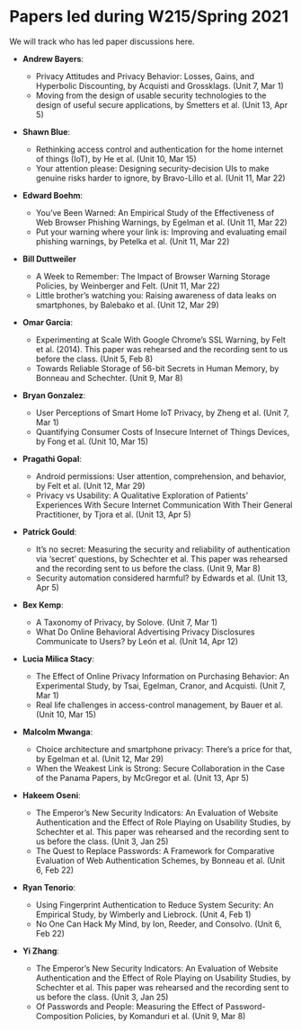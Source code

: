 # Papers led during W215/Spring 2021

We will track who has led paper discussions here.

* **Andrew Bayers**:
  * Privacy Attitudes and Privacy Behavior: Losses, Gains, and Hyperbolic Discounting, by Acquisti and Grossklags. (Unit 7, Mar 1)
  * Moving from the design of usable security technologies to the design of useful secure applications, by Smetters et al. (Unit 13, Apr 5)

* **Shawn Blue**:
  * Rethinking access control and authentication for the home internet of things (IoT), by He et al. (Unit 10, Mar 15)
  * Your attention please: Designing security-decision UIs to make genuine risks harder to ignore, by Bravo-Lillo et al. (Unit 11, Mar 22)

* **Edward Boehm**:
  * You’ve Been Warned: An Empirical Study of the Effectiveness of Web Browser Phishing Warnings, by Egelman et al. (Unit 11, Mar 22)
  * Put your warning where your link is: Improving and evaluating email phishing warnings, by Petelka et al. (Unit 11, Mar 22)

* **Bill Duttweiler**
  * A Week to Remember: The Impact of Browser Warning Storage Policies, by Weinberger and Felt. (Unit 11, Mar 22)
  * Little brother’s watching you: Raising awareness of data leaks on smartphones, by Balebako et al. (Unit 12, Mar 29)

* **Omar Garcia**:
  * Experimenting at Scale With Google Chrome’s SSL Warning, by Felt et al. (2014). This paper was rehearsed and the recording sent to us before the class. (Unit 5, Feb 8)
  * Towards Reliable Storage of 56-bit Secrets in Human Memory, by Bonneau and Schechter. (Unit 9, Mar 8)
  
* **Bryan Gonzalez**:
  * User Perceptions of Smart Home IoT Privacy, by Zheng et al. (Unit 7, Mar 1)
  * Quantifying Consumer Costs of Insecure Internet of Things Devices, by Fong et al. (Unit 10, Mar 15)
  
* **Pragathi Gopal**:
  * Android permissions: User attention, comprehension, and behavior, by Felt et al. (Unit 12, Mar 29)
  * Privacy vs Usability: A Qualitative Exploration of Patients' Experiences With Secure Internet Communication With Their General Practitioner, by Tjora et al. (Unit 13, Apr 5)

* **Patrick Gould**:
  * It’s no secret: Measuring the security and reliability of authentication via ‘secret’ questions, by Schechter et al. This paper was rehearsed and the recording sent to us before the class. (Unit 9, Mar 8)
  * Security automation considered harmful? by Edwards et al. (Unit 13, Apr 5)

* **Bex Kemp**:
  * A Taxonomy of Privacy, by Solove. (Unit 7, Mar 1)
  * What Do Online Behavioral Advertising Privacy Disclosures Communicate to Users? by León et al. (Unit 14, Apr 12)
  
* **Lucia Milica Stacy**:
  * The Effect of Online Privacy Information on Purchasing Behavior: An Experimental Study, by Tsai, Egelman, Cranor, and Acquisti. (Unit 7, Mar 1)
  * Real life challenges in access-control management, by Bauer et al. (Unit 10, Mar 15)

* **Malcolm Mwanga**:
  * Choice architecture and smartphone privacy: There’s a price for that, by Egelman et al. (Unit 12, Mar 29)
  * When the Weakest Link is Strong: Secure Collaboration in the Case of the Panama Papers, by McGregor et al. (Unit 13, Apr 5)

* **Hakeem Oseni**:
  * The Emperor’s New Security Indicators: An Evaluation of Website Authentication and the Effect of Role Playing on Usability Studies, by Schechter et al. This paper was rehearsed and the recording sent to us before the class. (Unit 3, Jan 25)
  * The Quest to Replace Passwords: A Framework for Comparative Evaluation of Web Authentication Schemes, by Bonneau et al. (Unit 6, Feb 22)

* **Ryan Tenorio**:
  * Using Fingerprint Authentication to Reduce System Security: An Empirical Study, by Wimberly and Liebrock. (Unit 4, Feb 1)
  * No One Can Hack My Mind, by Ion, Reeder, and Consolvo. (Unit 6, Feb 22)

* **Yi Zhang**:
  * The Emperor’s New Security Indicators: An Evaluation of Website Authentication and the Effect of Role Playing on Usability Studies, by Schechter et al. This paper was rehearsed and the recording sent to us before the class. (Unit 3, Jan 25)
  * Of Passwords and People: Measuring the Effect of Password-Composition Policies, by Komanduri et al. (Unit 9, Mar 8)
